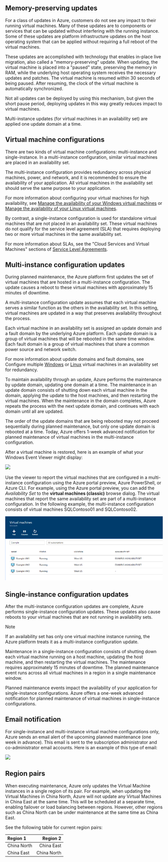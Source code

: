 ## Memory-preserving updates
For a class of updates in Azure, customers do not see any impact to their running virtual machines. Many of these updates are to components or services that can be updated without interfering with the running instance. Some of these updates are platform infrastructure updates on the host operating system that can be applied without requiring a full reboot of the virtual machines.

These updates are accomplished with technology that enables in-place live migration, also called a "memory-preserving" update. When updating, the virtual machine is placed into a "paused" state, preserving the memory in RAM, while the underlying host operating system receives the necessary updates and patches. The virtual machine is resumed within 30 seconds of being paused. After resuming, the clock of the virtual machine is automatically synchronized.

Not all updates can be deployed by using this mechanism, but given the short pause period, deploying updates in this way greatly reduces impact to virtual machines.

Multi-instance updates (for virtual machines in an availability set) are applied one update domain at a time.  

## Virtual machine configurations
There are two kinds of virtual machine configurations: multi-instance and single-instance. In a multi-instance configuration, similar virtual machines are placed in an availability set.

The multi-instance configuration provides redundancy across physical machines, power, and network, and it is recommended to ensure the availability of your application. All virtual machines in the availability set should serve the same purpose to your application.

For more information about configuring your virtual machines for high availability, see [Manage the availability of your Windows virtual machines](../articles/virtual-machines/virtual-machines-windows-manage-availability.md) or [Manage the availability of your Linux virtual machines](../articles/virtual-machines/virtual-machines-linux-manage-availability.md).

By contrast, a single-instance configuration is used for standalone virtual machines that are not placed in an availability set. These virtual machines do not qualify for the service level agreement (SLA) that requires deploying two or more virtual machines in the same availability set.

For more information about SLAs, see the "Cloud Services and Virtual Machines" sections of [Service Level Agreements](https://www.azure.cn/support/legal/sla/).

## Multi-instance configuration updates
During planned maintenance, the Azure platform first updates the set of virtual machines that are hosted in a multi-instance configuration. The update causes a reboot to these virtual machines with approximately 15 minutes of downtime.

A multi-instance configuration update assumes that each virtual machine serves a similar function as the others in the availability set. In this setting, virtual machines are updated in a way that preserves availability throughout the process.

Each virtual machine in an availability set is assigned an update domain and a fault domain by the underlying Azure platform. Each update domain is a group of virtual machines that will be rebooted in the same time window. Each fault domain is a group of virtual machines that share a common power source and network switch.

For more information about update domains and fault domains, see Configure multiple [Windows](../articles/virtual-machines/virtual-machines-windows-manage-availability.md#configure-multiple-virtual-machines-in-an-availability-set-for-redundancy) or [Linux](../articles/virtual-machines/virtual-machines-linux-manage-availability.md#configure-multiple-virtual-machines-in-an-availability-set-for-redundancy) virtual machines in an availability set for redundancy.

To maintain availability through an update, Azure performs the maintenance by update domain, updating one domain at a time. The maintenance in an update domain consists of shutting down each virtual machine in the domain, applying the update to the host machines, and then restarting the virtual machines. When the maintenance in the domain completes, Azure repeats the process with the next update domain, and continues with each domain until all are updated.

The order of the update domains that are being rebooted may not proceed sequentially during planned maintenance, but only one update domain is rebooted at a time. Today, Azure offers 1-week advanced notification for planned maintenance of virtual machines in the multi-instance configuration.

After a virtual machine is restored, here is an example of what your Windows Event Viewer might display:

<!--Image reference-->
![][image2]

Use the viewer to report the virtual machines that are configured in a multi-instance configuration using the Azure portal preview, Azure PowerShell, or Azure CLI. For example, using the Azure portal preview, you can add the _Availability Set_ to the **virtual machines (classic)** browse dialog. The virtual machines that report the same availability set are part of a multi-instance configuration. In the following example, the multi-instance configuration consists of virtual machines SQLContoso01 and SQLContoso02.

<!--Image reference-->
  ![Virtual machines (classic) view from the Azure portal preview][image4]

## Single-instance configuration updates
After the multi-instance configuration updates are complete, Azure performs single-instance configuration updates. These updates also cause reboots to your virtual machines that are not running in availability sets.

> [!NOTE]
> If an availability set has only one virtual machine instance running, the Azure platform treats it as a multi-instance configuration update.
>

Maintenance in a single-instance configuration consists of shutting down each virtual machine running on a host machine, updating the host machine, and then restarting the virtual machines. The maintenance requires approximately 15 minutes of downtime. The planned maintenance event runs across all virtual machines in a region in a single maintenance window.

Planned maintenance events impact the availability of your application for single-instance configurations. Azure offers a one-week advanced notification for planned maintenance of virtual machines in single-instance configurations.

## Email notification
For single-instance and multi-instance virtual machine configurations only, Azure sends an email alert of the upcoming planned maintenance (one week in advance). This email is sent to the subscription administrator and co-administrator email accounts. Here is an example of this type of email:

<!--Image reference-->
![][image1]

## Region pairs

When executing maintenance, Azure only updates the Virtual Machine instances in a single region of its pair. For example, when updating the Virtual Machines in China North, Azure will not update any Virtual Machines in China East at the same time. This will be scheduled at a separate time, enabling failover or load balancing between regions. However, other regions such as China North can be under maintenance at the same time as China East.

See the following table for current region pairs:

| Region 1 | Region 2 |
|:--- | ---:|
| China North |China East |
| China East |China North |

<!--Anchors-->
[image1]: ./media/virtual-machines-common-planned-maintenance/vmplanned1.png
[image2]: ./media/virtual-machines-common-planned-maintenance/EventViewerPostReboot.png
[image3]: ./media/virtual-machines-planned-maintenance/RegionPairs.PNG
[image4]: ./media/virtual-machines-common-planned-maintenance/availabilitysetexample.png

<!--Link references-->
[Virtual Machines Manage Availability]: /documentation/articles/virtual-machines-windows-hero-tutorial/

[Understand planned versus unplanned maintenance]: ../articles/virtual-machines/virtual-machines-windows-manage-availability.md#Understand-planned-versus-unplanned-maintenance